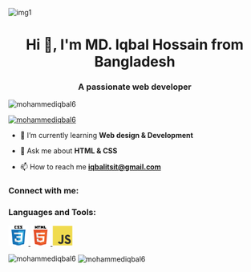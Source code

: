 ![img1](https://github.com/user-attachments/assets/224fc383-ba44-4e11-966f-e17db66fab3c)
<h1 align="center">Hi 👋, I'm MD. Iqbal Hossain from Bangladesh</h1>
<h3 align="center">A passionate web developer</h3>

<p align="left"> <img src="https://komarev.com/ghpvc/?username=mohammediqbal6&label=Profile%20views&color=0e75b6&style=flat" alt="mohammediqbal6" /> </p>

<p align="left"> <a href="https://github.com/ryo-ma/github-profile-trophy"><img src="https://github-profile-trophy.vercel.app/?username=mohammediqbal6" alt="mohammediqbal6" /></a> </p>

- 🌱 I’m currently learning **Web design & Development**

- 💬 Ask me about **HTML & CSS**

- 📫 How to reach me **iqbalitsit@gmail.com**

<h3 align="left">Connect with me:</h3>
<p align="left">
</p>

<h3 align="left">Languages and Tools:</h3>
<p align="left"> <a href="https://www.w3schools.com/css/" target="_blank" rel="noreferrer"> <img src="https://raw.githubusercontent.com/devicons/devicon/master/icons/css3/css3-original-wordmark.svg" alt="css3" width="40" height="40"/> </a> <a href="https://www.w3.org/html/" target="_blank" rel="noreferrer"> <img src="https://raw.githubusercontent.com/devicons/devicon/master/icons/html5/html5-original-wordmark.svg" alt="html5" width="40" height="40"/> </a> <a href="https://developer.mozilla.org/en-US/docs/Web/JavaScript" target="_blank" rel="noreferrer"> <img src="https://raw.githubusercontent.com/devicons/devicon/master/icons/javascript/javascript-original.svg" alt="javascript" width="40" height="40"/> </a> </p>

<p><img align="left" src="https://github-readme-stats.vercel.app/api/top-langs?username=mohammediqbal6&show_icons=true&locale=en&layout=compact" alt="mohammediqbal6" /></p>

<p>&nbsp;<img align="center" src="https://github-readme-stats.vercel.app/api?username=mohammediqbal6&show_icons=true&locale=en" alt="mohammediqbal6" /></p>
